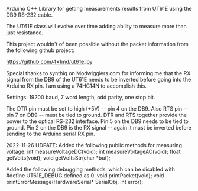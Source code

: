 Arduino C++ Library for getting measurements results from UT61E using the DB9 RS-232 cable.

The UT61E class will evolve over time adding ability to measure more than just resistance.

This project wouldn't of been possible without the packet information from the following github project:

https://github.com/4x1md/ut61e_py

Special thanks to synthiq on Modwigglers.com for informing me that the RX signal from the DB9 of the UT61E needs to be inverted before going into the Arduino RX pin.  I am using a 74HC14N to accomplish this.

Settings:  19200 baud, 7 word length, odd parity, one stop bit.

The DTR pin must be set to high (+5V) -- pin 4 on the DB9.  Also RTS pin -- pin 7 on DB9 -- must be tied to ground.  DTR and RTS together provide the power to the optical RS-232 interface.  Pin 5 on the DB9 needs to be tied to ground.  Pin 2 on the DB9 is the RX signal -- again it must be inverted before sending to the Arduino serial RX pin.

2022-11-26 UDPATE:
Added the following public methods for measuring voltage:
  int measureVoltageDC(void);
  int measureVoltageAC(void);
  float getVolts(void);
  void getVoltsStr(char *buf);

Added the following debugging methods, which can be disabled with #define UT61E_DEBUG defined as 0.
void printPacket(void);
void printErrorMessage(HardwareSerial* SerialObj, int error);
